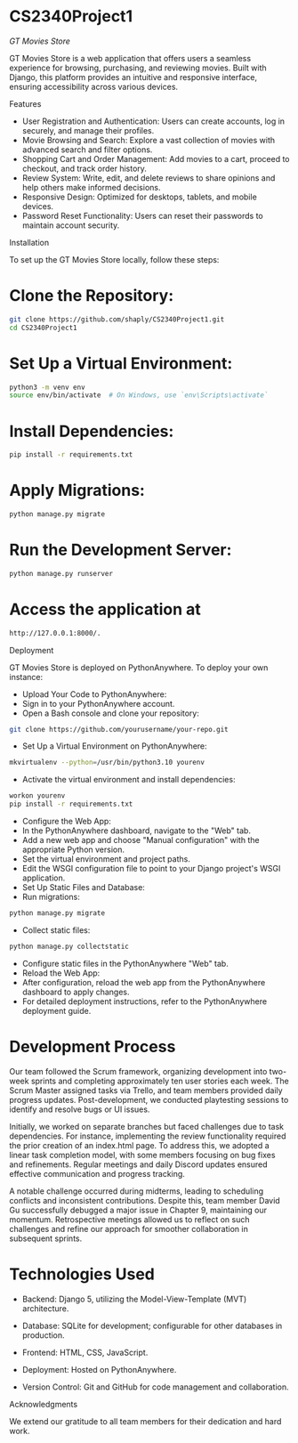 # CS2340Project1
*GT Movies Store*

GT Movies Store is a web application that offers users a seamless experience for browsing, purchasing, and reviewing movies. Built with Django, this platform provides an intuitive and responsive interface, ensuring accessibility across various devices.

Features
* User Registration and Authentication: Users can create accounts, log in securely, and manage their profiles.
* Movie Browsing and Search: Explore a vast collection of movies with advanced search and filter options.
* Shopping Cart and Order Management: Add movies to a cart, proceed to checkout, and track order history.
* Review System: Write, edit, and delete reviews to share opinions and help others make informed decisions.
* Responsive Design: Optimized for desktops, tablets, and mobile devices.
* Password Reset Functionality: Users can reset their passwords to maintain account security.

Installation

To set up the GT Movies Store locally, follow these steps:

# Clone the Repository:
```bash
git clone https://github.com/shaply/CS2340Project1.git
cd CS2340Project1
```

# Set Up a Virtual Environment:
```bash
python3 -m venv env
source env/bin/activate  # On Windows, use `env\Scripts\activate`
```

# Install Dependencies:
```bash
pip install -r requirements.txt
```

# Apply Migrations:
```bash
python manage.py migrate
```

# Run the Development Server:
```bash
python manage.py runserver
```

# Access the application at 
```bash
http://127.0.0.1:8000/.
```
Deployment

GT Movies Store is deployed on PythonAnywhere. To deploy your own instance:

* Upload Your Code to PythonAnywhere:
* Sign in to your PythonAnywhere account.
* Open a Bash console and clone your repository:
```bash
git clone https://github.com/yourusername/your-repo.git
```
* Set Up a Virtual Environment on PythonAnywhere:
```bash
mkvirtualenv --python=/usr/bin/python3.10 yourenv
```
* Activate the virtual environment and install dependencies:
```bash
workon yourenv
pip install -r requirements.txt
```
* Configure the Web App:
* In the PythonAnywhere dashboard, navigate to the "Web" tab.
* Add a new web app and choose "Manual configuration" with the appropriate Python version.
* Set the virtual environment and project paths.
* Edit the WSGI configuration file to point to your Django project's WSGI application.
* Set Up Static Files and Database:
* Run migrations:
```bash
python manage.py migrate
```
* Collect static files:
```bash
python manage.py collectstatic
```
* Configure static files in the PythonAnywhere "Web" tab.
* Reload the Web App:
* After configuration, reload the web app from the PythonAnywhere dashboard to apply changes.
* For detailed deployment instructions, refer to the PythonAnywhere deployment guide.

# Development Process

Our team followed the Scrum framework, organizing development into two-week sprints and completing approximately ten user stories each week. The Scrum Master assigned tasks via Trello, and team members provided daily progress updates. Post-development, we conducted playtesting sessions to identify and resolve bugs or UI issues.

Initially, we worked on separate branches but faced challenges due to task dependencies. For instance, implementing the review functionality required the prior creation of an index.html page. To address this, we adopted a linear task completion model, with some members focusing on bug fixes and refinements. Regular meetings and daily Discord updates ensured effective communication and progress tracking.

A notable challenge occurred during midterms, leading to scheduling conflicts and inconsistent contributions. Despite this, team member David Gu successfully debugged a major issue in Chapter 9, maintaining our momentum. Retrospective meetings allowed us to reflect on such challenges and refine our approach for smoother collaboration in subsequent sprints.

# Technologies Used

* Backend: Django 5, utilizing the Model-View-Template (MVT) architecture.

* Database: SQLite for development; configurable for other databases in production.

* Frontend: HTML, CSS, JavaScript.

* Deployment: Hosted on PythonAnywhere.

* Version Control: Git and GitHub for code management and collaboration.


Acknowledgments

We extend our gratitude to all team members for their dedication and hard work. 
